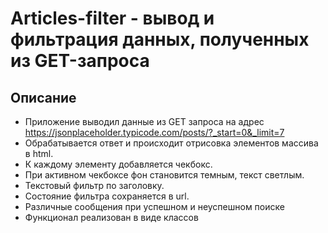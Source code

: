 # Articles-filter - вывод и фильтрация данных, полученных из GET-запроса

## Описание

+ Приложение выводил данные из GET запроса на адрес https://jsonplaceholder.typicode.com/posts/?_start=0&_limit=7
+ Обрабатывается ответ и происходит отрисовка элементов массива в html.
+ К каждому элементу добавляется чекбокс.
+ При активном чекбоксе фон становится темным, текст светлым.
+ Текстовый фильтр по заголовку.
+ Состояние фильтра сохраняется в url.
+ Различные сообщения при успешном и неуспешном поиске
+ Функционал реализован в виде классов